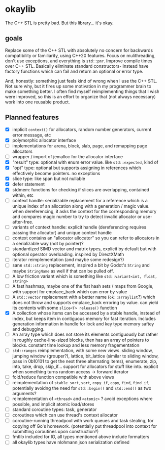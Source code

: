 # okaylib

The C++ STL is pretty bad. But this library... it's okay.

## goals

Replace some of the C++ STL with absolutely no concern for backwards
compatibility or familiarity, using C++20 features. Focus on mulithreading,
don't use exceptions, and everything is `std::pmr`. Improve compile times over
C++ STL. Basically eliminate standard constructors- instead have factory
functions which can fail and return an optional or error type.

And, honestly: something just feels kind of wrong when I use the C++ STL. Not sure
why, but it fires up some motivation in my programmer brain to make something better.
I often find myself reimplementing things that I wish were improved, so this is
an effort to organize that (not always necessary) work into one reusable product.

## Planned features

- [x] implicit `context()` for allocators, random number generators, current error
      message, etc
- [x] polymorphic allocator interface
- [ ] implementations for arena, block, slab, page, and remapping page allocators
- [ ] wrapper / import of jemalloc for the allocator interface
- [x] "result" type: optional with enum error value. like `std::expected`, kind of
- [x] "opt" type: optional but supports assigning in references which effectively
      become pointers. no exceptions
- [x] slice type: like span but not nullable
- [x] defer statement
- [x] stdmem: functions for checking if slices are overlapping, contained
      within, etc
- [ ] context handle: serializable replacement for a reference which is a unique
      index of an allocation along with a generation / magic value. when dereferencing,
      it asks the context for the corresponding memory and compares magic number
      to try to detect invalid allocator or use-after-free.
- [ ] variants of context handle: explicit handle (dereferencing requires passing
      the allocator) and unique context handle
- [ ] context contains an "allocator allocator" so you can refer to allocators in
      a serializable way (not by pointer)?
- [ ] standardized SIMD vector and matrix types, explicit by default but with
      optional operator overloading. inspired by DirectXMath
- [ ] iterator reimplementation (and maybe some redesign?)
- [ ] sane `std::string` replacement, inspired a bit by Godot's `String` and
      maybe `StringName` as well if that can be pulled off.
- [ ] A low friction variant which is something like `std::variant<int, float, string>`
- [ ] A fast hashmap, maybe one of the flat hash sets / maps from Google, with
      support for emplace_back which can error by value
- [ ] A `std::vector` replacement with a better name (`ok::arraylist`?) which
      does not throw and supports emplace_back erroring by value. can yield its
      contents with some `slice<T> release()` function
- [x] A collection whose items can be accessed by a stable handle, instead of
      index, but keeps item in contiguous memory for fast iteration. Includes
      generation information in handle for lock and key type memory saftey and
      debugging.
- [ ] An array type which does not store its elements contiguously but rather in
      roughly cache-line-sized blocks, then has an array of pointers to blocks.
      constant time lookup and less memory fragementation
- [ ] `std::ranges` reimplementation, with some new views. sliding window,
      jumping window (grouper?), lattice, bit_lattice (similar to sliding
      window, pass in 0b10101 to get the next three alternating items),
      enumerate, zip, into, take, drop, skip_if... support for allocators for
      stuff like into. explicit when something turns random access -> forward
      iterator
- [ ] fold/reduce function compatible with above views
- [ ] reimplementation of `stable_sort`, `sort`, `copy_if`, `copy`, `find`,
      `find_if`, potentially avoidng the need for `std::begin()` and `std::end()`
      as two arguments?
- [ ] reimplementation of `<thread>` and `<atomic>` ? avoid exceptions where
      possible, and implicit atomic load/stores
- [ ] standard coroutine types: task, generator
- [ ] coroutines which can use thread's context allocator
- [ ] coroutine-running threadpool with work queues and task stealing, for
      copying off Go's homework. (potentially put threadpool into context for
      submitting coroutines upon construction?)
- [ ] fmtlib included for IO, all types mentioned above include formatters
- [ ] all okaylib types have nlohmann json serialization defined
